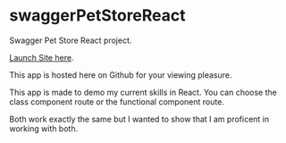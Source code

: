 # swaggerPetStoreReact
Swagger Pet Store React project.

[Launch Site here](https://ericenergy.github.io/swaggerPetStoreReact/#/).

This app is hosted here on Github for your viewing pleasure. 

This app is made to demo my current skills in React. You can choose the class component route or the functional component route. 

Both work exactly the same but I wanted to show that I am proficent in working with both.
